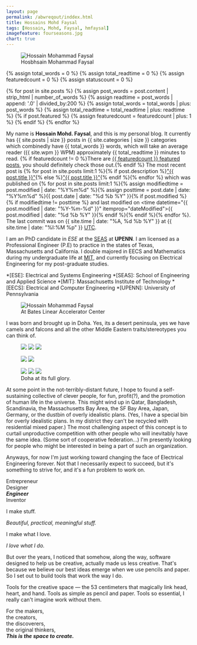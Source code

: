 ```yaml
---
layout: page
permalink: /abwreqout/inddex.html
title: Hossains Mohd Faysal
tags: [Hossain, Mohd, Faysal, hmfaysal]
imagefeature: fourseasons.jpg
chart: true
---
```

<figure>
  <img src="{{ site.url }}/images/hossain-faysal.jpg" alt="Hossain Mohammad Faysal">
  <figcaption>Hosbhsain Mohammad Faysal</figcaption>
</figure>

{% assign total_words = 0 %}
{% assign total_readtime = 0 %}
{% assign featuredcount = 0 %}
{% assign statuscount = 0 %}

{% for post in site.posts %}
    {% assign post_words = post.content | strip_html | number_of_words %}
    {% assign readtime = post_words | append: '.0' | divided_by:200 %}
    {% assign total_words = total_words | plus: post_words %}
    {% assign total_readtime = total_readtime | plus: readtime %}
    {% if post.featured %}
    {% assign featuredcount = featuredcount | plus: 1 %}
    {% endif %}
{% endfor %}


My name is **Hossain Mohd. Faysal**, and this is my personal blog. It currently has {{ site.posts | size }} posts in {{ site.categories | size }} categories which combinedly have {{ total_words }} words, which will take an average reader ({{ site.wpm }} WPM) approximately <span class="time">{{ total_readtime }}</span> minutes to read. {% if featuredcount != 0 %}There are <a href="{{ site.url }}/featured">{{ featuredcount }} featured posts</a>, you should definitely check those out.{% endif %} The most recent post is {% for post in site.posts limit:1 %}{% if post.description %}<a href="{{ site.url }}{{ post.url }}" title="{{ post.description }}">"{{ post.title }}"</a>{% else %}<a href="{{ site.url }}{{ post.url }}" title="{{ post.description }}" title="Read more about {{ post.title }}">"{{ post.title }}"</a>{% endif %}{% endfor %} which was published on {% for post in site.posts limit:1 %}{% assign modifiedtime = post.modified | date: "%Y%m%d" %}{% assign posttime = post.date | date: "%Y%m%d" %}<time datetime="{{ post.date | date_to_xmlschema }}" class="post-time">{{ post.date | date: "%d %b %Y" }}</time>{% if post.modified %}{% if modifiedtime != posttime %} and last modified on <time datetime="{{ post.modified | date: "%Y-%m-%d" }}" itemprop="dateModified">{{ post.modified | date: "%d %b %Y" }}</time>{% endif %}{% endif %}{% endfor %}. The last commit was on {{ site.time | date: "%A, %d %b %Y" }} at {{ site.time | date: "%I:%M %p" }} [UTC](http://en.wikipedia.org/wiki/Coordinated_Universal_Time "Temps Universel Coordonné").

I am an PhD candidate in *ESE* at the [SEAS](http://www.seas.upenn.edu/) at **UPENN**. I am licensed as a Professional Engineer (P.E) to practice in the states of Texas, Massachusetts and California. I double majored in EECS and Mathematics during my undergraduate life at [MIT](http://www.mit.edu/), and currently focusing on Electrical Engineering for my post-graduate studies.

*[ESE]: Electrical and Systems Engineering
*[SEAS]: School of Engineering and Applied Science
*[MIT]: Massachusetts Institute of Technology
*[EECS]: Electrical and Computer Engineering
*[UPENN]: University of Pennsylvania

<figure>
	<img src="{{ site.url }}/images/Hossain-Mohd-Faysal.jpg" alt="Hossain Mohammad Faysal">
	<figcaption>At Bates Linear Accelerator Center</figcaption>
</figure>

I was born and brought up in Doha. Yes, its a desert peninsula, yes we have camels and falcons and all the other Middle Eastern traits/stereotypes you can think of.

<figure class="third">
	<a href="{{ site.url }}/images/about/1.jpg"><img src="{{ site.url }}/images/about/1-001.jpg"></a>
	<a href="{{ site.url }}/images/about/2.jpg"><img src="{{ site.url }}/images/about/2-001.jpg"></a>
	<a href="{{ site.url }}/images/about/3.jpg"><img src="{{ site.url }}/images/about/3-001.jpg"></a>
</figure>
<figure class="half">
	<a href="{{ site.url }}/images/about/4.jpg"><img src="{{ site.url }}/images/about/4-001.jpg"></a>
	<a href="{{ site.url }}/images/about/5.jpg"><img src="{{ site.url }}/images/about/5-001.jpg"></a>
</figure>
<figure class="third">
	<a href="{{ site.url }}/images/about/6.jpg"><img src="{{ site.url }}/images/about/6-001.jpg"></a>
	<a href="{{ site.url }}/images/about/7.jpg"><img src="{{ site.url }}/images/about/7-001.jpg"></a>
	<a href="{{ site.url }}/images/about/8.jpg"><img src="{{ site.url }}/images/about/8-001.jpg"></a>
	<figcaption>Doha at its full glory.</figcaption>
</figure>

At some point in the not-terribly-distant future, I hope to found a self-sustaining collective of clever people, for fun, profit(?), and the promotion of human life in the universe. This might wind up in Qatar, Bangladesh, Scandinavia, the Massachusetts Bay Area, the SF Bay Area, Japan, Germany, or the dustbin of overly idealistic plans. (Yes, I have a special bin for overly idealistic plans. In my district they can't be recycled with residential mixed paper.) The most challenging aspect of this concept is to curtail unproductive competition with other people who will inevitably have the same idea. (Some sort of cooperative federation...) I'm presently looking for people who might be interested in being a part of such an organization.

Anyways, for now I'm just working toward changing the face of Electrical Engineering forever. Not that I necessarily expect to succeed, but it's something to strive for, and it's a fun problem to work on.


Entrepreneur  
Designer  
***Engineer***  
Inventor  

I
make
stuff.


*Beautiful, practical, meaningful stuff.*


I make what I love.

*I love what I do.*


But over the years, I noticed that somehow, along the way, software designed to help us be creative, actually made us less creative. That's because we believe our best ideas emerge when we use pencils and paper.
So I set out to build tools that work the way I do.


Tools for the creative space — the 53 centimeters that magically link head, heart, and hand. Tools as simple as pencil and paper. Tools so essential, I  really can't imagine work without them.


For
the makers,  
the creators,  
the discoverers,  
the original thinkers,  
***This is the space to create.***